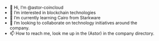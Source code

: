 - 👋 Hi, I’m @astor-coincloud
- 👀 I’m interested in blockchain technologies
- 🌱 I’m currently learning Cairo from Starkware
- 💞️ I’m looking to collaborate on technology initiatives around the company.
- 📫 How to reach me, look me up in the (Astor) in the company directory.

<!---
astor-coincloud/astor-coincloud is a ✨ special ✨ repository because its `README.md` (this file) appears on your GitHub profile.
You can click the Preview link to take a look at your changes.
--->
